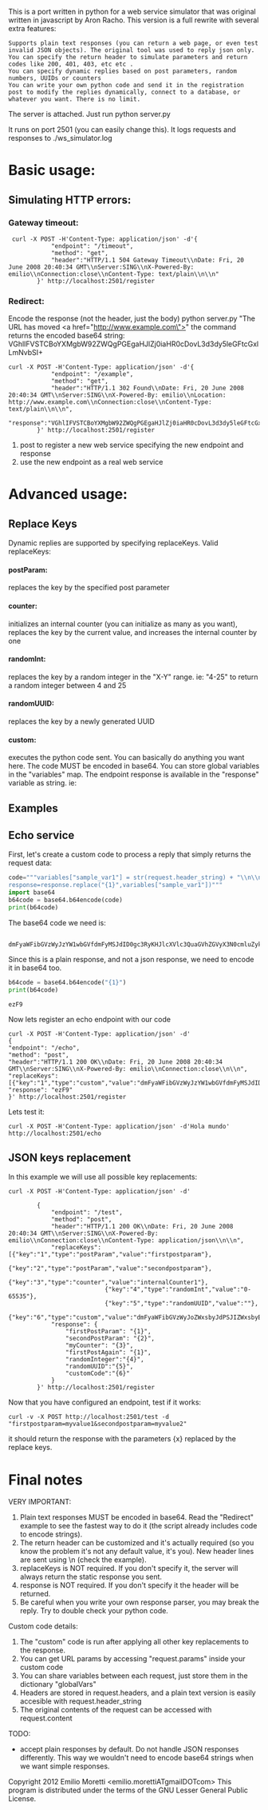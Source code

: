 This is a port written in python for a web service simulator that was original written in javascript by Aron Racho. This version is a full rewrite with several extra features:

    Supports plain text responses (you can return a web page, or even test invalid JSON objects). The original tool was used to reply json only.
    You can specify the return header to simulate parameters and return codes like 200, 401, 403, etc etc .
    You can specify dynamic replies based on post parameters, random numbers, UUIDs or counters
    You can write your own python code and send it in the registration post to modify the replies dynamically, connect to a database, or whatever you want. There is no limit.


The server is attached. Just run python server.py

It runs on port 2501 (you can easily change this).
It logs requests and responses to ./ws_simulator.log

# Basic usage:

## Simulating HTTP errors:

### Gateway timeout:
	 curl -X POST -H'Content-Type: application/json' -d'{
				"endpoint": "/timeout",
				"method": "get",
				"header":"HTTP/1.1 504 Gateway Timeout\\nDate: Fri, 20 June 2008 20:40:34 GMT\\nServer:SING\\nX-Powered-By: emilio\\nConnection:close\\nContent-Type: text/plain\\n\\n"
			}' http://localhost:2501/register
### Redirect:
Encode the response (not the header, just the body)
    python server.py "The URL has moved <a href=\"http://www.example.com\">"
the command returns the encoded base64 string: VGhlIFVSTCBoYXMgbW92ZWQgPGEgaHJlZj0iaHR0cDovL3d3dy5leGFtcGxlLmNvbSI+

	curl -X POST -H'Content-Type: application/json' -d'{
				"endpoint": "/example",
				"method": "get",
				"header":"HTTP/1.1 302 Found\\nDate: Fri, 20 June 2008 20:40:34 GMT\\nServer:SING\\nX-Powered-By: emilio\\nLocation: http://www.example.com\\nConnection:close\\nContent-Type: text/plain\\n\\n",
				"response":"VGhlIFVSTCBoYXMgbW92ZWQgPGEgaHJlZj0iaHR0cDovL3d3dy5leGFtcGxlLmNvbSI+"
			}' http://localhost:2501/register
 
1) post to register a new web service specifying the new endpoint and response
2) use the new endpoint as a real web service

# Advanced usage:
## Replace Keys
Dynamic replies are supported by specifying replaceKeys. Valid replaceKeys:
#### postParam:
replaces the key by the specified post parameter
#### counter:
initializes an internal counter (you can initialize as many as you want), replaces the key by the current value, and increases the internal counter by one
#### randomInt:
replaces the key by a random integer in the "X-Y" range. ie: "4-25" to return a random integer between 4 and 25
#### randomUUID:
replaces the key by a newly generated UUID
#### custom:
executes the python code sent. You can basically do anything you want here. The code MUST be encoded in base64. You can store global variables in the "variables" map. The endpoint response is available in the "response" variable as string. ie:

## Examples 
## Echo service
First, let's create a custom code to process a reply that simply returns the request data:

```python
code="""variables["sample_var1"] = str(request.header_string) + "\\n\\n" + str(request.content) + "\\n\\n\\n"
response=response.replace("{1}",variables["sample_var1"])"""
import base64
b64code = base64.b64encode(code)
print(b64code)
```

The base64 code we need is:

        dmFyaWFibGVzWyJzYW1wbGVfdmFyMSJdID0gc3RyKHJlcXVlc3QuaGVhZGVyX3N0cmluZykgKyAiXG5cbiIgKyBzdHIocmVxdWVzdC5jb250ZW50KSArICJcblxuXG4iCnJlc3BvbnNlPXJlc3BvbnNlLnJlcGxhY2UoInsxfSIsdmFyaWFibGVzWyJzYW1wbGVfdmFyMSJdKQ==

Since this is a plain response, and not a json response, we need to encode it in base64 too. 
```python
b64code = base64.b64encode("{1}")
print(b64code)
```

    ezF9

Now lets register an echo endpoint with our code

    curl -X POST -H'Content-Type: application/json' -d'
    {
    "endpoint": "/echo",
    "method": "post",
    "header":"HTTP/1.1 200 OK\\nDate: Fri, 20 June 2008 20:40:34 GMT\\nServer:SING\\nX-Powered-By: emilio\\nConnection:close\\n\\n",
    "replaceKeys":[{"key":"1","type":"custom","value":"dmFyaWFibGVzWyJzYW1wbGVfdmFyMSJdID0gc3RyKHJlcXVlc3QuaGVhZGVyX3N0cmluZykgKyAiXG5cbiIgKyBzdHIocmVxdWVzdC5jb250ZW50KSArICJcblxuXG4iCnJlc3BvbnNlPXJlc3BvbnNlLnJlcGxhY2UoInsxfSIsdmFyaWFibGVzWyJzYW1wbGVfdmFyMSJdKQ=="}],
    "response": "ezF9"
    }' http://localhost:2501/register

Lets test it:

    curl -X POST -H'Content-Type: application/json' -d'Hola mundo' http://localhost:2501/echo

## JSON keys replacement
In this example we will use all possible key replacements:

	curl -X POST -H'Content-Type: application/json' -d'

			{
				"endpoint": "/test",
				"method": "post",
				"header":"HTTP/1.1 200 OK\\nDate: Fri, 20 June 2008 20:40:34 GMT\\nServer:SING\\nX-Powered-By: emilio\\nConnection:close\\nContent-Type: application/json\\n\\n",
				"replaceKeys":[{"key":"1","type":"postParam","value":"firstpostparam"},
							   {"key":"2","type":"postParam","value":"secondpostparam"},
							   {"key":"3","type":"counter","value":"internalCounter1"},
							   {"key":"4","type":"randomInt","value":"0-65535"},
							   {"key":"5","type":"randomUUID","value":""},
							   {"key":"6","type":"custom","value":"dmFyaWFibGVzWyJoZWxsbyJdPSJIZWxsbyBXb3JsZCIKcmVzcG9uc2U9cmVzcG9uc2UucmVwbGFjZSgiezZ9Iix2YXJpYWJsZXNbImhlbGxvIl0p"}],
				"response": {
					"firstPostParam": "{1}",
					"secondPostParam": "{2}",
					"myCounter": "{3}",
					"firstPostAgain": "{1}",
					"randomInteger":"{4}",
					"randomUUID":"{5}",
					"customCode":"{6}"
				}
			}' http://localhost:2501/register


 

Now that you have configured an endpoint, test if it works:

    curl -v -X POST http://localhost:2501/test -d "firstpostparam=myvalue1&secondpostparam=myvalue2"

it should return the response with the parameters {x} replaced by the replace keys.




# Final notes
VERY IMPORTANT:
1. Plain text responses MUST be encoded in base64. Read the "Redirect" example to see the fastest way to do it (the script already includes code to encode strings).
2. The return header can be customized and it's actually required (so you know the problem it's not any default value, it's you). New header lines are sent using \\n (check the example).
3. replaceKeys is NOT required. If you don't specify it, the server will always return the static response you sent.
4. response is NOT required. If you don't specify it the header will be returned.
5. Be careful when you write your own response parser, you may break the reply. Try to double check your python code.

Custom code details:
1. The "custom" code is run after applying all other key replacements to the response.
2. You can get URL params by accessing "request.params" inside your custom code
3. You can share variables between each request, just store them in the dictionary "globalVars"
4. Headers are stored in request.headers, and a plain text version is easily accesible with request.header_string
5. The original contents of the request can be accessed with request.content

TODO:
* accept plain responses by default. Do not handle JSON responses differently. This way we wouldn't need to encode base64 strings when we want simple responses.

Copyright 2012 Emilio Moretti <emilio.morettiATgmailDOTcom>
This program is distributed under the terms of the GNU Lesser General Public License.
